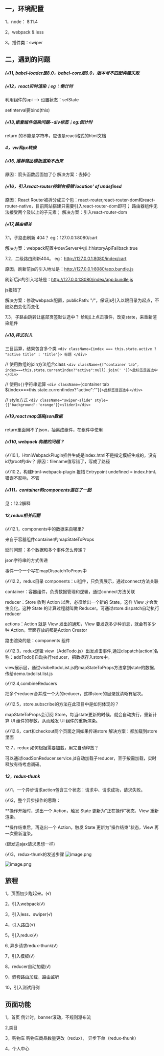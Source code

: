## 一，环境配置
1，node： 8.11.4

2，webpack & less 

3，插件类：swiper

## 二，遇到的问题
##### (√)1, babel-loader是8.0，babel-core是6.0，版本号不匹配构建失败

##### (√)2，react实时渲染；eg：倒计时

利用组件的api --> 设置状态：setState

setInterval要bind(this)

##### (√)3,嵌套组件渲染问题--div标签；eg:倒计时

return 的不能是字符串，应该是react格式的html文档

##### 4，vw和px转换


##### (√)5, 推荐商品模板渲染不出来
原因：箭头函数后面加了{}
解决方案：去掉{}

##### (√)6，引入react-router控制台报错'location' of undefined

原因：React Router被拆分成三个包：react-router,react-router-dom和react-router-native，目前网站搭建只需要引入react-router-dom即可； 路由器组件无法接受两个及以上的子元素；
解决方案：引入react-router-dom

##### (√)7,路由相关
7.1，子路由刷新 404？
eg：127.0.0.1:8080/cart

解决方案：webpack配置中devServer中加上historyApiFallback:true

7.2，二级路由刷新404。
eg：http://127.0.0.1:8080/index/cart

原因，刷新前js的引入地址是：http://127.0.0.1:8080/app.bundle.js

刷新后js的引入地址是：http://127.0.0.1:8080/index/app.bundle.js

js报错了

解决方案：修改webpack配置，publicPath: "/"，保证js引入以跟目录为起点，不随路由变化而变化

7.3，子路由跳转让底部页签默认选中？
给li加上点击事件，改变state，来重新渲染组件



##### (√)8,样式引入
 三目运算，结果包含多个类 
 `<div className={index === this.state.active ? "active title" : 'title'}> 标题 </div> `
 
 // 使用数组的join方法组合class 
 `<div className={["container tab", index===this.state.currentIndex?"active":null].join(' ')}>此标签是否选中</div> `
 
 // 使用`${}`字符串运算 
 `<div className={`container tab ${index===this.state.currentIndex?"active":""}`}>此标签是否选中</div>`
 
 // style方式
 `<div className="swiper-slide" style={{'background':'orange'}}>slider1</div>`
 
 ##### (√)9,react map渲染json数据
 return里面用不了json，抽离成组件，在组件中使用
 
 ##### (√)10, webpack 构建的问题？
 (√)10.1，HtmlWebpackPlugin插件生成是index.html不是指定模板生成的，没有id为root的div？
 原因：filename值写错了，写成了路径
 
 (√)10.2，构建html-webpack-plugin 报错 Entrypoint undefined = index.html，
 错误不影响，不管
 
##### (√)11，container和components混在了一起
见：12.2解释

##### 12,redux相关问题
(√)12.1，components中的数据来自哪里?

来自于容器组件container的mapStateToProps

延时问题：多个数据和多个事件怎么传递？

json字符串的方式传递

事件一个一个写在mapDispatchToProps中

(√)12.2，redux目录
components：ui组件，只负责展示，通过connect方法关联

container：容器组件，负责数据管理和逻辑，通过connect方法关联

reducer：Store 收到 Action 以后，必须给出一个新的 State，这样 View 才会发生变化。这种 State 的计算过程就叫做 Reducer。可通过store.dispatch自动执行reducer

actions：Action 就是 View 发出的通知，View 要发送多少种消息，就会有多少种 Action。里面存放的都是Action Creator

路由渲染的是：components 组件

(√)12.3，redux逻辑
view（AddTodo.js）出发点击事件,通过dispatch(action[名称：addTodo])自动执行reducer，把数据存入store中。

view展示层，通过visibeltodoList.js的mapStateToProps方法拿到state的数据，传给demo.todolist.list.js

(√)12.4,combineReducers

把多个reducer合并成一个大的reducer，这样store的目录就清晰有层次。

(√)12.5，store.subscribe的方法在此项目中是如何体现的？

mapStateToProps会订阅 Store，每当state更新的时候，就会自动执行，重新计算 UI 组件的参数，从而触发 UI 组件的重新渲染。

(√)12.6，cart和checkout两个页面之间如果传递store
解决方案：都加载到store里面

12.7，redux 如何根据需要加载，用完自动释放？

可以通过loadSonReducer.service.jd自动加载子reducer，至于按需加载，实时释放有待考虑调研。

##### 13，redux-thunk
(√)1，一个异步请求action包含三个状态：请求中、请求成功，请求失败。

(√)2，整个异步操作的思路：
  
**操作开始时，送出一个 Action，触发 State 更新为"正在操作"状态，View 重新渲染。

**操作结束后，再送出一个 Action，触发 State 更新为"操作结束"状态，View 再一次重新渲染。
  
(跟发送ajax请求思想一样)

(√)3，redux-thunk的发送步骤
![image.png](./readme-images/react-thunk.png)

![image.png](./readme-images/redux-thunk流程.png)







 
 

## 旅程

1，页面初步跑起来。(√)

2，引入webpack(√)

3，引入less、swiper(√)

4，引入路由(√)

5，引入redux(√)

6, 异步请求redux-thunk(√)

7，引入模板(√)

8，reducer自动加载(√)

9，嵌套路由加载，路由监听

10，引入测试用例


## 页面功能
1，首页
倒计时，banner滚动，不规则瀑布流

2,类目

3，购物车
购物车商品数量更改（redux），
异步下单（redux-thunk）

4，个人中心